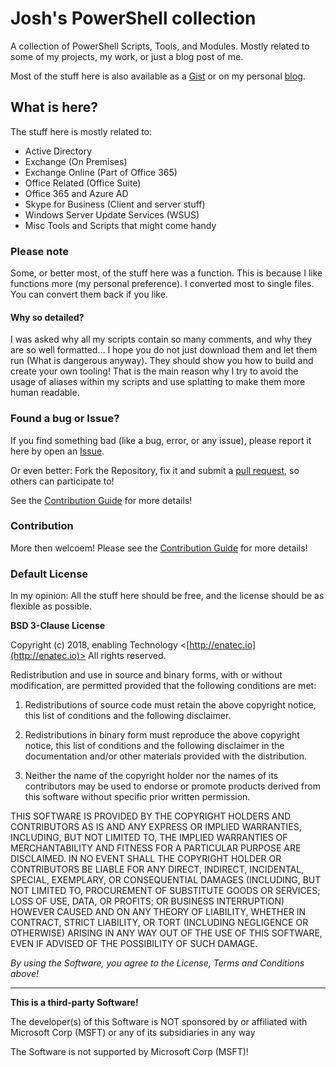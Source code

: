 # Josh's PowerShell collection

A collection of PowerShell Scripts, Tools, and Modules. Mostly related to some of my projects, my work, or just a blog post of me.

Most of the stuff here is also available as a [Gist](https://gist.github.com/jhochwald) or on my personal [blog](http://hochwald.net).

## What is here?

The stuff here is mostly related to:

- Active Directory
- Exchange (On Premises)
- Exchange Online (Part of Office 365)
- Office Related (Office Suite)
- Office 365 and Azure AD
- Skype for Business (Client and server stuff)
- Windows Server Update Services (WSUS)
- Misc Tools and Scripts that might come handy

### Please note

Some, or better most, of the stuff here was a function. This is because I like functions more (my personal preference). I converted most to single files. You can convert them back if you like.

#### Why so detailed?

I was asked why all my scripts contain so many comments, and why they are so well formatted... I hope you do not just download them and let them run (What is dangerous anyway). They should show you how to build and create your own tooling! That is the main reason why I try to avoid the usage of aliases within my scripts and use splatting to make them more human readable.

### Found a bug or Issue?

If you find something bad (like a bug, error, or any issue), please report it here by open an [Issue](https://github.com/jhochwald/PowerShell-collection/issues).

Or even better: Fork the Repository, fix it and submit a [pull request](https://github.com/jhochwald/PowerShell-collection/pulls), so others can participate to!

See the [Contribution Guide](CONTRIBUTING.md) for more details!

### Contribution

More then welcoem! Please see the [Contribution Guide](CONTRIBUTING.md) for more details!

### Default License

In my opinion: All the stuff here should be free, and the license should be as flexible as possible.

**BSD 3-Clause License**

Copyright (c) 2018, enabling Technology <[http://enatec.io](http://enatec.io)>
All rights reserved.

Redistribution and use in source and binary forms, with or without modification, are permitted provided that the following conditions are met:

1. Redistributions of source code must retain the above copyright notice, this list of conditions and the following disclaimer.

2. Redistributions in binary form must reproduce the above copyright notice, this list of conditions and the following disclaimer in the documentation and/or other materials provided with the distribution.

3. Neither the name of the copyright holder nor the names of its contributors may be used to endorse or promote products derived from this software without specific prior written permission.

THIS SOFTWARE IS PROVIDED BY THE COPYRIGHT HOLDERS AND CONTRIBUTORS AS IS AND ANY EXPRESS OR IMPLIED WARRANTIES, INCLUDING, BUT NOT LIMITED TO, THE IMPLIED WARRANTIES OF MERCHANTABILITY AND FITNESS FOR A PARTICULAR PURPOSE ARE DISCLAIMED. IN NO EVENT SHALL THE COPYRIGHT HOLDER OR CONTRIBUTORS BE LIABLE FOR ANY DIRECT, INDIRECT, INCIDENTAL, SPECIAL, EXEMPLARY, OR CONSEQUENTIAL DAMAGES (INCLUDING, BUT NOT LIMITED TO, PROCUREMENT OF SUBSTITUTE GOODS OR SERVICES; LOSS OF USE, DATA, OR PROFITS; OR BUSINESS INTERRUPTION) HOWEVER CAUSED AND ON ANY THEORY OF LIABILITY, WHETHER IN CONTRACT, STRICT LIABILITY, OR TORT (INCLUDING NEGLIGENCE OR OTHERWISE) ARISING IN ANY WAY OUT OF THE USE OF THIS SOFTWARE, EVEN IF ADVISED OF THE POSSIBILITY OF SUCH DAMAGE.

*By using the Software, you agree to the License, Terms and Conditions above!*

---

**This is a third-party Software!**

The developer(s) of this Software is NOT sponsored by or affiliated with Microsoft Corp (MSFT) or any of its subsidiaries in any way

The Software is not supported by Microsoft Corp (MSFT)!

